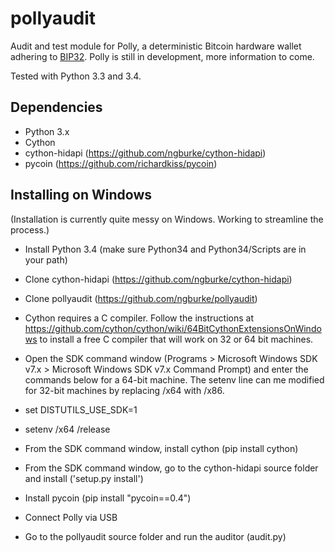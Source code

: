 pollyaudit
==========

Audit and test module for Polly, a deterministic Bitcoin hardware wallet adhering to [BIP32]. Polly is still in development, more information to come.

Tested with Python 3.3 and 3.4.


Dependencies
------------

* Python 3.x
* Cython
* cython-hidapi (https://github.com/ngburke/cython-hidapi)
* pycoin (https://github.com/richardkiss/pycoin)


Installing on Windows
---------------------

(Installation is currently quite messy on Windows. Working to streamline the process.)

* Install Python 3.4 (make sure Python34 and Python34/Scripts are in your path)
 
* Clone cython-hidapi (https://github.com/ngburke/cython-hidapi)

* Clone pollyaudit (https://github.com/ngburke/pollyaudit)

* Cython requires a C compiler. Follow the instructions at https://github.com/cython/cython/wiki/64BitCythonExtensionsOnWindows to install a free C compiler that will work on 32 or 64 bit machines.

* Open the SDK command window (Programs > Microsoft Windows SDK v7.x > Microsoft Windows SDK v7.x Command Prompt) and enter the commands below for a 64-bit machine. The setenv line can me modified for 32-bit machines by replacing /x64 with /x86.

 * set DISTUTILS_USE_SDK=1
 * setenv /x64 /release

* From the SDK command window, install cython (pip install cython)

* From the SDK command window, go to the cython-hidapi source folder and install ('setup.py install')

* Install pycoin (pip install "pycoin==0.4")

* Connect Polly via USB

* Go to the pollyaudit source folder and run the auditor (audit.py)


[BIP32]: https://github.com/bitcoin/bips/blob/master/bip-0032.mediawiki

